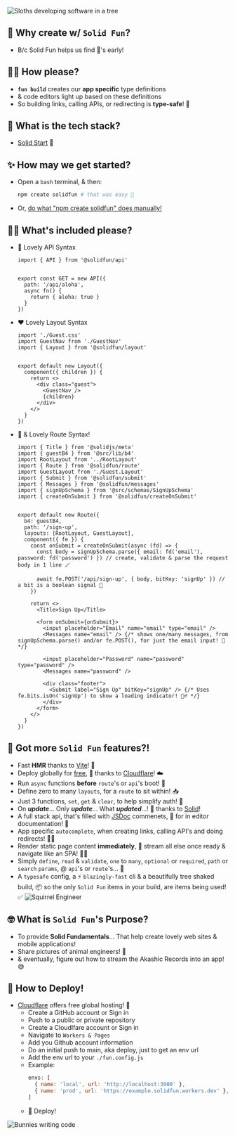![Sloths developing software in a tree](https://i.imgur.com/LognTyf.jpeg)

## 🧐 Why create w/ `Solid Fun`?
- B/c Solid Fun helps us find 🐛's early!


## 🧙‍♂️ How please?
- **`fun build`** creates our **app specific** type definitions 
-  & code editors light up based on these definitions
-  So building links, calling APIs, or redirecting is **type-safe**! 🙌



## 🔮 What is the tech stack?
  - [Solid Start](https://docs.solidjs.com/solid-start) 🙏


## ✨ How may we get started?
- Open a `bash` terminal, & then:
  ```bash
  npm create solidfun # that was easy 🥳
  ```
- Or, [do what "npm create solidfun" does manually!](https://github.com/chris-carrington/create-solidfun)


## 🧚‍♀️ What's included please?
- 💜 Lovely API Syntax
  ```tsx
  import { API } from '@solidfun/api'


  export const GET = new API({
    path: '/api/aloha',
    async fn() {
      return { aloha: true }
    }
  })
  ```
- ❤️ Lovely Layout Syntax
  ```tsx
  import './Guest.css'
  import GuestNav from './GuestNav'
  import { Layout } from '@solidfun/layout'


  export default new Layout({
    component({ children }) {
      return <>
        <div class="guest">
          <GuestNav />
          {children}
        </div>
      </>
    }
  })

  ```
- 💚 & Lovely Route Syntax!
  ```tsx
  import { Title } from '@solidjs/meta'
  import { guestB4 } from '@src/lib/b4'
  import RootLayout from '../RootLayout'
  import { Route } from '@solidfun/route'
  import GuestLayout from './Guest.Layout'
  import { Submit } from '@solidfun/submit'
  import { Messages } from '@solidfun/messages'
  import { signUpSchema } from '@src/schemas/SignUpSchema'
  import { createOnSubmit } from '@solidfun/createOnSubmit'


  export default new Route({
    b4: guestB4,
    path: '/sign-up',
    layouts: [RootLayout, GuestLayout],
    component({ fe }) {
      const onSubmit = createOnSubmit(async (fd) => {
        const body = signUpSchema.parse({ email: fd('email'), password: fd('password') }) // create, validate & parse the request body in 1 line 🪄

        await fe.POST('/api/sign-up', { body, bitKey: 'signUp' }) // a bit is a boolean signal 💃
      })

      return <>
        <Title>Sign Up</Title>

        <form onSubmit={onSubmit}>
          <input placeholder="Email" name="email" type="email" />
          <Messages name="email" /> {/* shows one/many messages, from signUpSchema.parse() and/or fe.POST(), for just the email input! 🚀 */}

          <input placeholder="Password" name="password" type="password" />
          <Messages name="password" />

          <div class="footer">
            <Submit label="Sign Up" bitKey="signUp" /> {/* Uses fe.bits.isOn('signUp') to show a loading indicator! 🏋️‍♂️ */}
          </div>
        </form>
      </>
    }
  })
  ```
## 🦋 Got more `Solid Fun` features?!
  - Fast **HMR** thanks to [Vite](https://vite.dev/)! 💜
  - Deploy globally for [free](#-how-to-deploy), 💸 thanks to [Cloudflare](https://www.cloudflare.com/)! ☁️
  - Run `async` functions **before** `route`'s or `api`'s boot! 🔐
  - Define zero to many `layouts`, for a `route` to sit within! 📥
  - Just 3 functions, `set`, `get` & `clear`, to help simplify auth! 🚨 
  - On ***update***... Only ***update***... What ***updated***...! 💪 thanks to [Solid](https://www.solidjs.com/)!
  - A full stack api, that's filled with [JSDoc](https://jsdoc.app/about-getting-started) commenets, 🙌 for in editor documentation! 🙏
  - App specific `autocomplete`, when creating links, calling API's and doing redirects! 👷‍♀️
  - Render static page content **immediately**, 💨 stream all else once ready & navigate like an SPA! 🧚‍♀️ 
  - Simply `define`, `read` & `validate`, `one` to `many`, `optional` or `required`, `path` or `search` `params`, @ `api`'s or `route`'s... 🪷
  - A `typesafe` config, a ⚡️ `blazingly-fast` cli & a beautifully tree shaked build, 📦 so the only `Solid Fun` items in your build, are items being used! ✅
  ![Squirrel Engineer](https://i.imgur.com/V5J2qJq.jpeg)

## 🤓 What is `Solid Fun`'s Purpose?
- To provide **Solid Fundamentals**... That help create lovely web sites & mobile applications!
- Share pictures of animal engineers! 🤣
- & eventually, figure out how to stream the Akashic Records into an app! 😅


## 🚀 How to Deploy!
- [Cloudflare](https://www.cloudflare.com/) offers free global hosting! 🥹
    - Create a GitHub account or Sign in
    - Push to a public or private repository
    - Create a Cloudlfare account or Sign in
    - Navigate to `Workers & Pages`
    - Add you Github account information
    - Do an initial push to main, aka deploy, just to get an env url
    - Add the env url to your `./fun.config.js`
    - Example:
      ```js
      envs: [
        { name: 'local', url: 'http://localhost:3000' },
        { name: 'prod', url: 'https://example.solidfun.workers.dev' },
      ]
      ```
    - 💖 Deploy!

![Bunnies writing code](https://i.imgur.com/d0wINvM.jpeg)

